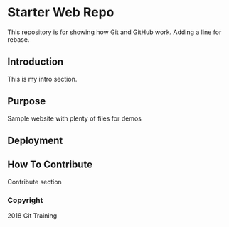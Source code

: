 # Starter Web Repo 

This repository is for showing how Git and GitHub work. Adding a line for rebase.

## Introduction

This is my intro section.

## Purpose

Sample website with plenty of files for demos

## Deployment

## How To Contribute

Contribute section

### Copyright
2018 Git Training 